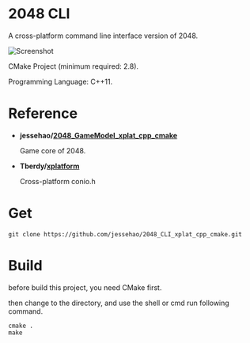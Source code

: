 # 2048 CLI

A cross-platform command line interface version of 2048.

![Screenshot](https://raw.githubusercontent.com/jessehao/2048_CLI_xplat_cpp_cmake/master/screenshot.png)

CMake Project (minimum required: 2.8).

Programming Language: C++11.

# Reference

- **jessehao/[2048_GameModel_xplat_cpp_cmake](https://github.com/jessehao/2048_GameModel_xplat_cpp_cmake)**

  Game core of 2048.
  
- **Tberdy/[xplatform](https://github.com/Tberdy/xplatform)**
  
  Cross-platform conio.h
  
# Get

```
git clone https://github.com/jessehao/2048_CLI_xplat_cpp_cmake.git
```

# Build

before build this project, you need CMake first.

then change to the directory, and use the shell or cmd run following command.

```
cmake .
make
```
